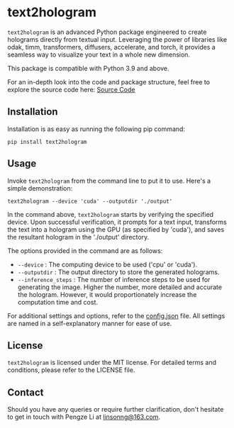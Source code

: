 # text2hologram

`text2hologram` is an advanced Python package engineered to create holograms directly from textual input. Leveraging the power of libraries like odak, timm, transformers, diffusers, accelerate, and torch, it provides a seamless way to visualize your text in a whole new dimension.

This package is compatible with Python 3.9 and above.

For an in-depth look into the code and package structure, feel free to explore the source code here: [Source Code](https://github.com/Linsonng/text2hologram/tree/main/text2hologram/src/text2hologram)

## Installation

Installation is as easy as running the following pip command:

```shell
pip install text2hologram
```

## Usage

Invoke `text2hologram` from the command line to put it to use. Here's a simple demonstration:

```shell
text2hologram --device 'cuda' --outputdir './output'
```

In the command above, `text2hologram` starts by verifying the specified device. Upon successful verification, it prompts for a text input, transforms the text into a hologram using the GPU (as specified by 'cuda'), and saves the resultant hologram in the './output' directory.

The options provided in the command are as follows:

- `--device` : The computing device to be used ('cpu' or 'cuda').
- `--outputdir` : The output directory to store the generated holograms.
- `--inference_steps` : The number of inference steps to be used for generating the image. Higher the number, more detailed and accurate the hologram. However, it would proportionately increase the computation time and cost.

For additional settings and options, refer to the [config.json](https://github.com/Linsonng/text2hologram/blob/main/text2hologram/src/text2hologram/config.json) file. All settings are named in a self-explanatory manner for ease of use.

## License

`text2hologram` is licensed under the MIT license. For detailed terms and conditions, please refer to the LICENSE file.

## Contact

Should you have any queries or require further clarification, don't hesitate to get in touch with Pengze Li at linsonng@163.com.

